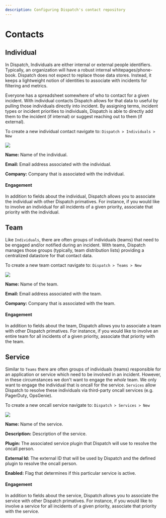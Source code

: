 ```yaml
---
description: Configuring Dispatch's contact repository
---
```


# Contacts

## Individual

In Dispatch, Individuals are either internal or external people identifiers. Typically, an organization will have a robust internal whitepages/phone-book. Dispatch does not expect to replace those data stores. Instead, it keeps a lightweight notion of identities to associate with incidents for filtering and metrics.

Everyone has a spreadsheet somewhere of who to contact for a given incident. With individual contacts Dispatch allows for that data to useful by pulling those individuals directly into incident. By assigning terms, incident types or incident priorities to individuals, Dispatch is able to directly add them to the incident \(if internal\) or suggest reaching out to them \(if external\).

To create a new individual contact navigate to: `Dispatch > Individuals > New`

![](../../.gitbook/assets/admin-ui-contacts-individuals.png)

**Name:** Name of the individual.

**Email:** Email address associated with the individual.

**Company:** Company that is associated with the individual.

#### Engagement

In addition to fields about the individual, Dispatch allows you to associate the individual with other Dispatch primatives. For instance, if you would like to involve an individual for all incidents of a given priority, associate that priority with the individual.

## Team

Like `Individuals`, there are often groups of individuals (teams) that need to be engaged and/or notified during an incident. With teams, Dispatch manages those groups \(typically, team distribution lists\) providing a centralized datastore for that contact data.

To create a new team contact navigate to: `Dispatch > Teams > New`

![](../../.gitbook/assets/admin-ui-contacts-teams.png)

**Name:** Name of the team.

**Email:** Email address associated with the team.

**Company:** Company that is associated with the team.

#### Engagement

In addition to fields about the team, Dispatch allows you to associate a team with other Dispatch primatives. For instance, if you would like to involve an entire team for all incidents of a given priority, associate that priority with the team.

## Service

Similar to `Teams` there are often groups of individuals (teams) responsible for an application or service which need to be involved in an incident. However, in these circumstances we don't want to engage the _whole_ team. We only want to engage the individual that is oncall for the service. `Services` allow Dispatch to resolve these individuals via third-party oncall services (e.g. PagerDuty, OpsGenie).

To create a new oncall service navigate to: `Dispatch > Services > New`

![](../../.gitbook/assets/admin-ui-contacts-services.png)

**Name:** Name of the service.

**Description:** Description of the service.

**Plugin:** The associated service plugin that Dispatch will use to resolve the oncall person.

**External Id:** The external ID that will be used by Dispatch and the defined plugin to resolve the oncall person.

**Enabled:** Flag that determines if this particular service is active.

#### Engagement

In addition to fields about the service, Dispatch allows you to associate the service with other Dispatch primatives. For instance, if you would like to involve a service for all incidents of a given priority, associate that priority with the service.
